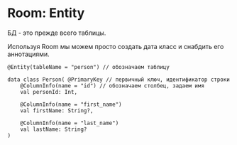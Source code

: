 <h1>Room: Entity</h1>

<p>БД - это прежде всего таблицы.</p>

<p>Используя Room мы можем просто создать дата класс и снабдить его аннотациями.</p>

<pre><code>@Entity(tableName = "person") // обозначаем таблицу 

data class Person( @PrimaryKey // первичный ключ, идентификатор строки 
    @ColumnInfo(name = "id") // обозначаем столбец, задаем имя 
    val personId: Int, 

    @ColumnInfo(name = "first_name") 
    val firstName: String?, 

    @ColumnInfo(name = "last_name") 
    val lastName: String? 
)</code></pre>